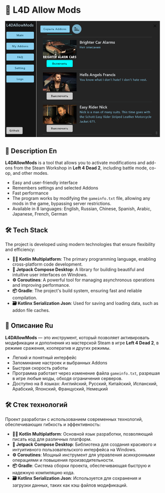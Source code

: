 # **🧩 L4D Allow Mods**

![L4D Allow Mods Image](./Images/1.png)

## **📜 Description En**

**L4DAllowMods** is a tool that allows you to activate modifications and add-ons from the Steam Workshop in **Left 4 Dead 2**, including battle mode, co-op, and other modes.
- Easy and user-friendly interface
- Remembers settings and selected Addons
- Fast performance
- The program works by modifying the `gameinfo.txt` file, allowing any mods in the game, bypassing server restrictions.
- Available in 8 languages: English, Russian, Chinese, Spanish, Arabic, Japanese, French, German

## **🛠️ Tech Stack**

The project is developed using modern technologies that ensure flexibility and efficiency:

- **🧑‍💻 Kotlin Multiplatform**: The primary programming language, enabling cross-platform code development.
- **🎨 Jetpack Compose Desktop**: A library for building beautiful and intuitive user interfaces on Windows.
- **⚙️ Coroutines**: A powerful tool for managing asynchronous operations and improving performance.
- **📦 Gradle**: The project's build system, ensuring fast and reliable compilation.
- **🗃️ Kotlinx Serialization Json**: Used for saving and loading data, such as addon file caches.


## **📜 Описание Ru**

**L4DAllowMods** — это инструмент, который позволяет активировать модификации и дополнения из мастерской Steam в игре **Left 4 Dead 2**, в режиме сражения, кооператив и других режимы.
- Легкий и понятный интерфейс
- Запоминание настроек и выбранных Addons
- Быстрая скорость работы
- Программа работает через изменение файла `gameinfo.txt`, разрешая в игре любые моды, обходя ограничения серверов.
- Доступно на 8 языках: Английский, Русский, Китайский, Испанский, Арабский, Японский, Француский, Немецкий

## **🛠️ Стек технологий**

Проект разработан с использованием современных технологий, обеспечивающих гибкость и эффективность:

- **🧑‍💻 Kotlin Multiplatform**: Основной язык разработки, позволяющий писать код для различных платформ.
- **🎨 Jetpack Compose Desktop**: Библиотека для создания красивого и интуитивного пользовательского интерфейса на Windows.
- **⚙️ Coroutines**: Мощный инструмент для управления асинхронными операциями и повышения производительности.
- **📦 Gradle**: Система сборки проекта, обеспечивающая быструю и надежную компиляцию кода.
- **🗃️ Kotlinx Serialization Json**: Используется для сохранения и загрузки данных, таких как кэш файлов модификаций.
